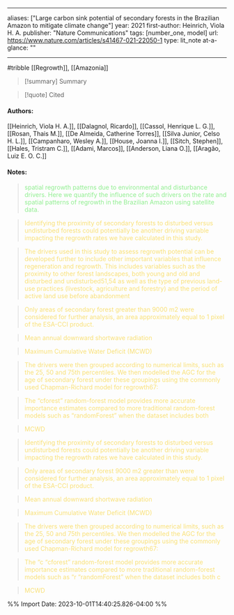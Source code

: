 
---
aliases: ["Large carbon sink potential of secondary forests in the Brazilian Amazon to mitigate climate change"] 
year: 2021 
first-author: Heinrich, Viola H. A.
publisher: "Nature Communications" 
tags: [number_one, model]
url: https://www.nature.com/articles/s41467-021-22050-1 
type: lit_note
at-a-glance: ""

--- 
#tribble
[[Regrowth]], [[Amazonia]] 
>[!summary] Summary

>[!quote] Cited

#### Authors:
[[Heinrich, Viola H. A.]], [[Dalagnol, Ricardo]], [[Cassol, Henrique L. G.]], [[Rosan, Thais M.]], [[De Almeida, Catherine Torres]], [[Silva Junior, Celso H. L.]], [[Campanharo, Wesley A.]], [[House, Joanna I.]], [[Sitch, Stephen]], [[Hales, Tristram C.]], [[Adami, Marcos]], [[Anderson, Liana O.]], [[Aragão, Luiz E. O. C.]]
#### Notes:
 
> <span style="color: #90EE90">spatial regrowth patterns due to environmental and disturbance drivers. Here we quantify the influence of such drivers on the rate and spatial patterns of regrowth in the Brazilian Amazon using satellite data.</span> 

 

 > <span style="color: #F9E076">Identifying the proximity of secondary forests to disturbed versus undisturbed forests could potentially be another driving variable impacting the regrowth rates we have calculated in this study.</span>

 

 > <span style="color: #F9E076">The drivers used in this study to assess regrowth potential can be developed further to include other important variables that influence regeneration and regrowth. This includes variables such as the proximity to other forest landscapes, both young and old and disturbed and undisturbed51,54 as well as the type of previous land-use practices (livestock, agriculture and forestry) and the period of active land use before abandonment</span>

 

 > <span style="color: #F9E076">Only areas of secondary forest greater than 9000 m2 were considered for further analysis, an area approximately equal to 1 pixel of the ESA-CCI product.</span>

 

 > <span style="color: #F9E076">Mean annual downward shortwave radiation</span>

 

 > <span style="color: #F9E076">Maximum Cumulative Water Deficit (MCWD)</span>

 

 > <span style="color: #F9E076">The drivers were then grouped according to numerical limits, such as the 25, 50 and 75th percentiles. We then modelled the AGC for the age of secondary forest under these groupings using the commonly used Chapman-Richard model for regrowth67:</span>

 

 > <span style="color: #F9E076">The “cforest” random-forest model provides more accurate importance estimates compared to more traditional random-forest models such as “randomForest” when the dataset includes both</span>

 

 > <span style="color: #F9E076">MCWD</span>

 

 > <span style="color: #F9E076">Identifying the proximity of secondary forests to disturbed versus undisturbed forests could potentially be another driving variable impacting the regrowth rates we have calculated in this study.</span>

 

 > <span style="color: #F9E076">Only areas of secondary forest 9000 m2 greater than were considered for further analysis, an area approximately equal to 1 pixel of the ESA-CCI product.</span>

 

 > <span style="color: #F9E076">Mean annual downward shortwave radiation</span>

 

 > <span style="color: #F9E076">Maximum Cumulative Water Deficit (MCWD)</span>

 

 > <span style="color: #F9E076">The drivers were then grouped according to numerical limits, such as the 25, 50 and 75th percentiles. We then modelled the AGC for the age of secondary forest under these groupings using the commonly used Chapman-Richard model for regrowth67:</span>

 

 > <span style="color: #F9E076">The “c “cforest” random-forest model provides more accurate importance estimates compared to more traditional random-forest models such as “r “randomForest” when the dataset includes both c</span>

 

 > <span style="color: #F9E076">MCWD</span>

 

%% Import Date: 2023-10-01T14:40:25.826-04:00 %%
